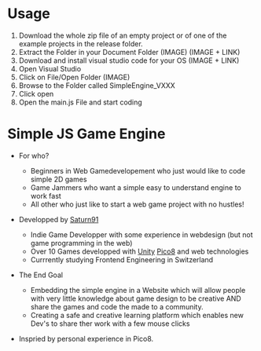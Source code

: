 # Usage
1. Download the whole zip file of an empty project or of one of the example projects in the release folder. 
1. Extract the Folder in your Document Folder (IMAGE)
(IMAGE + LINK)
1. Download and install visual studio code for your OS (IMAGE + LINK)
1. Open Visual Studio
1. Click on File/Open Folder (IMAGE)
1. Browse to the Folder called SimpleEngine_VXXX
1. Click open
1. Open the main.js File and start coding

# Simple JS Game Engine

* For who?
    * Beginners in Web Gamedevelopement who just would like to code simple 2D games
    * Game Jammers who want a simple easy to understand engine to work fast
    * All other who just like to start a web game project with no hustles!

* Developped by [Saturn91](https://saturn91.dev/)
    * Indie Game Developper with some experience in webdesign (but not game programming in the web)
    * Over 10 Games developped with [Unity](https://unity.com/de) [Pico8](https://www.lexaloffle.com/pico-8.php) and web technologies
    * Currrently studying Frontend Engineering in Switzerland

* The End Goal
    * Embedding the simple engine in a Website which will allow people with very little knowledge about game design to be creative AND share the games and code the made to a community. 
    * Creating a safe and creative learning platform which enables new Dev's to share ther work with a few mouse clicks

* Inspried by personal experience in Pico8.

